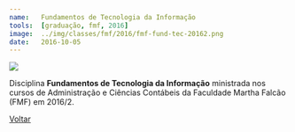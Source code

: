 ```yaml
---
name:  	Fundamentos de Tecnologia da Informação
tools: 	[graduação, fmf, 2016]
image: 	../img/classes/fmf/2016/fmf-fund-tec-20162.png
date: 	2016-10-05
---
```


![](../img/classes/fmf/2016/fmf-fund-tec-20162.png)

Disciplina **Fundamentos de Tecnologia da Informação** ministrada nos cursos de Administração e Ciências Contábeis da Faculdade Martha Falcão (FMF) em 2016/2.


<p class="text-center">
	<a class="btn btn-outline-primary mt-1" href="{{ site.baseurl }}/classes/">Voltar</a>
</p>
